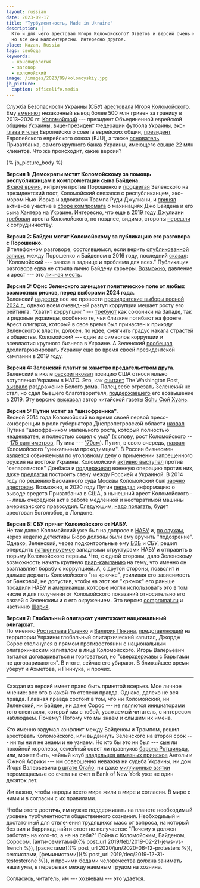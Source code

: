 ```yaml
---
layout: russian
date: 2023-09-17
title: "Турбулентность, Made in Ukraine"
description: |
  Кто и для чего арестовал Игоря Коломойского? Ответов и версий очень много,
  но все они малоинтересны. Интересно другое. 
place: Kazan, Russia
tags: свобода
keywords:
  - конспирология
  - заговор
  - коломойский
image: /images/2023/09/kolomoyskiy.jpg
jb_picture:
  caption: officelife.media
---
```


Служба Безопасности Украины (СБУ) [арестовала](https://www.bbc.com/russian/articles/ce9n6q5glvyo) 
[Игоря Коломойского](https://interesnyefakty.org/igor-kolomojskij/). 
Ему [вменяют](https://www.vedomosti.ru/politics/articles/2023/09/04/993246-chto-znachit-arest-kolomoiskogo-na-ukraine) 
незаконный вывод более 500 млн гривен за границу в 2013–2020 гг.
[Коломойский](https://neftegaz.ru/persons/333610-kolomoyskiy-igor/) --- президент Объединенной еврейской общины Украины, 
[вице-президент](https://lenta.ru/news/2015/03/06/ffu/) Федерации футбола Украины, [экс-глава и член](https://iz.ru/news/577524) 
Европейского совета еврейских общин, 
[президент](https://tass.ru/mezhdunarodnaya-panorama/1485983) Европейского еврейского союза (EJU), а также 
[основатель](https://tass.ru/encyclopedia/person/kolomoyskiy-igor-valerevich)
Приватбанка, самого крупного банка Украины, имеющего свыше 22 млн клиентов.
Что же происходит, какие версии?

<!--more-->

{% jb_picture_body %}

**Версия 1: Демократы мстят Коломойскому за помощь республиканцам в компрометации сына Байдена.**
<br/>
[В своё время](https://19rusinfo.ru/politika/50390-bajden-otomstil-za-syna-zelenskij-privezjot-v-oon-golovu-kolomojskogo), 
интригуя против Порошенко и 
[продвигая](https://www.gazeta.ru/culture/2019/03/06/a_12226567.shtml) Зеленского на президентский пост, 
Коломойский связался с республиканцем, экс-мэром Нью-Йорка и адвокатом Трампа 
Руди Джулиани, и [принял](https://www.kommersant.ru/doc/4073717) активное участие в 
[сборе компромата](https://bykvu.com/ru/bukvy/firtash-otricaet-prichastnost-k-finansirovaniju-kampanii-protiv-bajdena/) о махинациях 
Джо Байдена и его сына Хантера на Украине. Интересно, что еще 
[в 2019 году](https://www.gazeta.ru/politics/news/2019/05/18/n_12990745.shtml)
Джулиани [требовал](https://ria.ru/20190523/1554816752.html) ареста Коломойского,
но позднее, видимо, стороны 
[перешли](https://octagon.media/mir/dzhuliani_bet_ukrainoj_po_bajdenu.html) к сотрудничеству.

**Версия 2: Байден мстит Коломойскому за публикацию его разговора с Порошенко.**
<br/>
В телефонном разговоре, состоявшемся, если верить [опубликованной записи](https://rg.ru/2020/05/19/opublikovana-zapis-razgovora-poroshenko-s-bajdenom-o-milliardnoj-vziatke.html), 
между Порошенко и Байденом в 2016 году, 
последний [сказал](https://iz.ru/1013512/igor-karmazin/zatcepilis-iazykami-na-ukraine-slili-besedy-poroshenko-i-baidena): 
"Коломойский --- заноза в заднице и проблема для всех." 
Публикация разговора едва не стоила лично Байдену карьеры.
[Возможно](https://tvzvezda.ru/news/20213101847-4cFzo.html), давление и арест --- 
это [личная месть](https://crimea-radio.ru/mnenie-yeksperta-bayden-schitaet-lichni/).

**Версия 3: Офис Зеленского зачищает политическое поле от любых возможных рисков, перед выборами 2024 года.**
<br/>
Зеленский [надеется](https://www.vedomosti.ru/politics/articles/2023/09/04/993246-chto-znachit-arest-kolomoiskogo-na-ukraine) 
все же провести [президентские выборы весной 2024 г.](https://ru.wikipedia.org/wiki/%D0%9F%D1%80%D0%B5%D0%B7%D0%B8%D0%B4%D0%B5%D0%BD%D1%82%D1%81%D0%BA%D0%B8%D0%B5_%D0%B2%D1%8B%D0%B1%D0%BE%D1%80%D1%8B_%D0%BD%D0%B0_%D0%A3%D0%BA%D1%80%D0%B0%D0%B8%D0%BD%D0%B5_%282024%29), 
однако всем очевидный разгул коррупции мешает
росту его рейтинга. "Хватит коррупции!" --- [требуют](https://www.polskieradio.pl/397/9770/Artykul/3244158,%D1%81%D0%BC%D0%B8-%D0%B7%D0%B0%D0%BC%D0%B5%D0%BD%D0%B0-%D1%80%D0%B5%D0%B7%D0%BD%D0%B8%D0%BA%D0%BE%D0%B2%D0%B0-%D0%B8-%D0%B0%D1%80%D0%B5%D1%81%D1%82-%D0%BA%D0%BE%D0%BB%D0%BE%D0%BC%D0%BE%D0%B9%D1%81%D0%BA%D0%BE%D0%B3%D0%BE-%D0%BF%D1%80%D0%B8%D0%B7%D0%B2%D0%B0%D0%BD%D1%8B-%D1%83%D0%BB%D1%83%D1%87%D1%88%D0%B8%D1%82%D1%8C-%D0%B8%D0%BC%D0%B8%D0%B4%D0%B6-%D0%B7%D0%B5%D0%BB%D0%B5%D0%BD%D1%81%D0%BA%D0%BE%D0%B3%D0%BE-%D0%B2-%D0%B3%D0%BB%D0%B0%D0%B7%D0%B0%D1%85-%D1%83%D0%BA%D1%80%D0%B0%D0%B8%D0%BD%D1%86%D0%B5%D0%B2-%D0%B8-%D0%B0%D0%BC%D0%B5%D1%80%D0%B8%D0%BA%D0%B0%D0%BD%D1%86%D0%B5%D0%B2) 
как союзники на Западе, так и рядовые украинцы, особенно те, 
чьи близкие погибают на фронте. Арест олигарха, который в свое время был причастен 
к приходу Зеленского к власти, должен, по идее, смягчить градус накала страстей в обществе. 
Коломойский --- один из символов коррупции и всевластия крупного бизнеса в Украине. 
А Зеленский [пообещал](https://www.rbc.ru/politics/07/05/2019/5cd17e909a7947e3b6f696f1) 
деолигархизировать Украину еще во время своей президентской кампании в 2019 году.

**Версия 4: Зеленский платит за хамство предательством друга.**
<br/>
Зеленский в июле [раскритиковал](https://www.rbc.ru/politics/11/07/2023/64ad31c39a794716b5cf3522) 
позицию США относительно вступления Украины в НАТО. 
Это, как [считает](https://www.washingtonpost.com/politics/2023/07/11/zelensky-nato-ukraine-membership-timeline/) The Washington Post, 
[вызвало](https://www.tatar-inform.ru/news/wp-amerikanskuyu-delegaciyu-rasserdili-slova-zelenskogo-o-resenii-nato-po-ukraine-5912400) 
раздражение Белого дома. Палец себе отрезать Зеленский не стал,
но сдал бывшего благотворителя, [поддержавшего](https://www.rbc.ru/politics/27/05/2019/5ceba6bc9a794732bc664098) его возвышение в 2019.
Эту версию [высказал](https://ria.ru/20230904/ukraina-1894155433.html) 
автор китайской газеты [Sohu Сюй Хуань](https://www.sohu.com/a/717670423_116237?scm=1102.xchannel:1649:110036.0.1.0~9010.8000.0.0.6634&spm=smpc.channel_114.block3_77_O0F7zf_1_fd.7.1693830143650y9Vk1tJ_1524).

**Версия 5: Путин мстит за "шизофреника".**
<br/>
Весной 2014 года Коломойский во время своей первой пресс-конференции в роли губернатора Днепропетровской области 
[назвал](https://www.forbes.ru/news/283927-kolomoiskii-sravnil-putina-s-reiderom) 
Путина "шизофреником маленького роста, который полностью неадекватен, и полностью сошел с ума" 
(к слову, рост Коломойского --- [175 сантиметров](https://24smi.org/celebrity/1257-igor-kolomojskij.html), 
Путина --- [170см](http://xn-----6kcczalffeh6afgdgdi2apgjghic4org.xn--p1ai/publ/160_169_santimetrov/vladimir_putin/5-1-0-297)).
Путин, в свою очередь, [назвал](https://www.forbes.ru/news/251663-putin-nazval-ukrainskogo-oligarkha-kolomoiskogo-prokhodimtsem) 
Коломойского "уникальным проходимцем".
В России бизнесмен [является](https://www.rbc.ru/society/21/06/2014/57041e819a794760d3d3f7c3) 
обвиняемым по уголовному делу о применении запрещенного оружия на востоке Украины.
Коломойский [активно выступал](https://www.interfax.ru/world/384618) 
против "сепаратистов" Донбаса и [поддерживал](https://www.gazeta.ru/politics/2014/05/16_a_6036333.shtml) военную операцию против них, 
даже [предлагая](https://www.currenttime.tv/a/26620814.html) построить стену между Россией и Украиной.
В 2014 году по решению Басманного суда Москвы Коломойский был 
[заочно арестован](https://www.bbc.com/russian/russia/2014/07/140702_kolomoysky_moscow_court_arrest).
Возможно, в 2020 году Путин [передал](https://biz.nv.ua/finance/shemy-kolomoyskogo-v-privatbanke-kak-byl-organizovan-vyvod-deneg-novosti-ukrainy-50105308.html) 
информацию о выводе средств Приватбанка в США, а нынешний арест Коломойского --- лишь очередной акт в работе
медленной и неотвратимой машины американского правосудия. Следующим, 
[надо полагать](https://forbes.ua/ru/news/sprava-privatbanku-bogolyubov-vidmovivsya-davati-svidchennya-na-sudi-v-londoni-05042023-12840), 
будет арестован Боголюбов, в Лондоне.

**Версия 6: СБУ прячет Коломойского от НАБУ.**
<br/>
Не так давно Коломойский уже был на допросе в [НАБУ](https://ru.wikipedia.org/wiki/%D0%9D%D0%B0%D1%86%D0%B8%D0%BE%D0%BD%D0%B0%D0%BB%D1%8C%D0%BD%D0%BE%D0%B5_%D0%B0%D0%BD%D1%82%D0%B8%D0%BA%D0%BE%D1%80%D1%80%D1%83%D0%BF%D1%86%D0%B8%D0%BE%D0%BD%D0%BD%D0%BE%D0%B5_%D0%B1%D1%8E%D1%80%D0%BE_%D0%A3%D0%BA%D1%80%D0%B0%D0%B8%D0%BD%D1%8B) и, [по слухам](https://forbes.ua/ru/news/kolomoyskiy-otrimav-pidozru-sbu-na-nastupniy-den-pislya-naradi-silovikiv-u-ofisi-prezidenta-za-tizhden-yomu-malo-vruchiti-pidozru-nabu-02092023-15779), 
через неделю детективы Бюро должны были ему вручить "подозрение". 
Однако, Зеленский, через подконтрольные ему [БЭБ](https://ru.wikipedia.org/wiki/%D0%91%D1%8E%D1%80%D0%BE_%D1%8D%D0%BA%D0%BE%D0%BD%D0%BE%D0%BC%D0%B8%D1%87%D0%B5%D1%81%D0%BA%D0%BE%D0%B9_%D0%B1%D0%B5%D0%B7%D0%BE%D0%BF%D0%B0%D1%81%D0%BD%D0%BE%D1%81%D1%82%D0%B8) 
и СБУ, решил опередить [патронируемое](https://ukraina.ru/20220115/1033050589.html) западными структурами НАБУ и отправить 
в тюрьму Коломойского первым. Что, с одной стороны, дало Зеленскому возможность начать 
крупную [пиар-кампанию](https://www.rbc.ru/politics/27/08/2023/64eb78cd9a79471e6441b0c8) на тему, 
что именно он возглавляет борьбу с коррупцией. А, с другой стороны, 
позволит и дальше держать Коломойского "на крючке", усиливая его зависимость от Банковой, 
не допустив, чтобы на этот же "крючок" его раньше посадили НАБУ и американцы, которые 
могли использовать это в том числе и для получения от Коломойского показаний относительно 
его связей с Зеленским и с его окружением. Это версия 
[compromat.ru](https://www.compromat.ru/page_44600.htm) и 
частично [Шария](https://www.youtube.com/watch?v=96GUI4Lv6bA).

**Версия 7: Глобальный олигархат уничтожает национальный олигархат**.
<br/>
По мнению [Ростислава Ищенко](https://ukraina.ru/20200206/1026595822.html) 
и [Валерия Пякина](https://rutube.ru/video/9a3bcfd4f551379eb55048bf9400fd3e/), 
[представляющий](https://www.1tv.ru/shows/chelovek-i-zakon/vypuski/chelovek-i-zakon-vypusk-ot-16-09-2022) 
на территории Украины глобальный олигархический капитал, 
Джордж Сорос столкнулся в прямом противостоянии с национальным олигархическим 
капиталом в лице Коломойского. Игорь Валерьевич пытался договариваться и торговаться, но 
"сверхдержавы с барыгами не договариваются". В итоге, сейчас его убирают. В ближайшее время 
уберут и Ахметова, и Пинчука, и прочих.

<hr/>

Каждая из версий имеет право быть принятой всерьез. Мое личное мнение: все это в 
какой-то степени правда. Однако, далеко не вся правда. Главная правда состоит в том, что 
ни Коломойский, ни Зеленский, ни Байден, ни даже Сорос --- не являются инициаторами
того спектакля, который мы с тобой, уважаемый читатель, с интересом наблюдаем.
Почему? Потому что мы знаем и слышим их имена.

Кто именно задумал конфликт между Байденом и Трампом, решил арестовать Коломойского,
или выдвинуть Зеленского на второй срок --- ни ты ни я не знаем и не узнаем. Но кто бы это ни был ---
[сын](https://ru.wikipedia.org/wiki/%D0%9A%D0%B0%D1%80%D0%BB_III_%28%D0%BA%D0%BE%D1%80%D0%BE%D0%BB%D1%8C_%D0%92%D0%B5%D0%BB%D0%B8%D0%BA%D0%BE%D0%B1%D1%80%D0%B8%D1%82%D0%B0%D0%BD%D0%B8%D0%B8%29) ли покойной королевы, 
семейный совет ли правнуков [барона Ротшильда](https://ru.wikipedia.org/wiki/%D0%A0%D0%BE%D1%82%D1%88%D0%B8%D0%BB%D1%8C%D0%B4%D1%8B), 
или, может быть, чайный клуб [владельцев алмазных приисков](https://ru.wikipedia.org/wiki/De_Beers) 
Анголы и Южной Африки --- им совершенно неважна
ни судьба Украины, ни дом Игоря Валерьевича [в штате Огайо](https://www.rbc.ru/rbcfreenews/5fed64fb9a794771a2876d2f), 
ни даже [миллионные взятки](https://www.compromat.ru/page_43233.htm) перемещаемые 
со счета на счет в Bank of New York уже не один десяток лет.

Им важно, чтобы народы всего мира жили в мире и согласии. 
В мире с ними и в согласии с их правилами.

Чтобы этого достичь, им нужно поддерживать на планете необходимый уровень турбулентности
общественного сознания. Необходимый и достаточный для отвлечения трудящихся масс
от вопроса, на который без вил и баррикад найти ответ не получается: 
"Почему я должен работать на кого-то, а не на себя?"
Война с Коломойским, Байденом, Соросом,
[анти-семитами]({% post_url 2019/feb/2019-02-21-jews-vs-french %}),
[расистами]({% post_url 2020/jun/2020-06-12-protesters %}), сексистами,
[феминистами]({% post_url 2019/dec/2019-12-31-testosterone %}),
и прочими бедами человечества должна занимать наши умы, в перерывах между
наемным трудом на хозяина.

Согласись, читатель, им --- хозяевам --- это удается.

